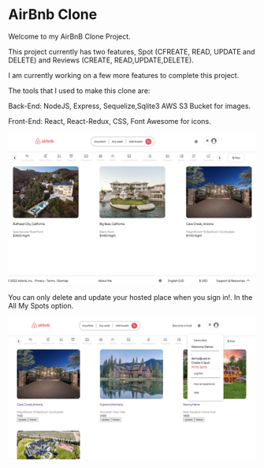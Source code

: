 # AirBnb Clone

Welcome to my AirBnB Clone Project.

This project currently has two features, Spot (CFREATE, READ, UPDATE and DELETE) and Reviews (CREATE, READ,UPDATE,DELETE). 

I am currently working on a few more features to complete this project.

The tools that I used to make this clone are:

Back-End: NodeJS, Express, Sequelize,Sqlite3 AWS S3 Bucket for images.

Front-End: React, React-Redux, CSS, Font Awesome for icons. 

![Home Page](home_page.png)


You can only delete and update your hosted place when you sign in!. In the All My Spots option.

![Your Spot](update-delete.png)
